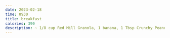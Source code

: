 ```yaml
---
date: 2023-02-18
time: 0930
title: breakfast
calories: 390
description: ~ 1/8 cup Red Mill Granola, 1 banana, 1 Tbsp Crunchy Peanut Butter, 1/2 Tbsp (if that) Honey, Flour Tortilla (med size?)
---
```

